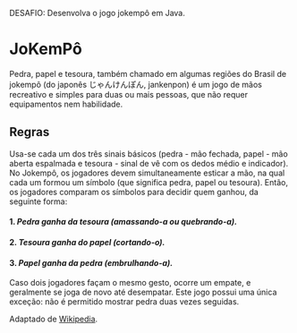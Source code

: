 DESAFIO: Desenvolva o jogo jokempô em Java.

# JoKemPô

Pedra, papel e tesoura, também chamado em algumas regiões do Brasil de jokempô (do japonês じゃんけんぽん, jankenpon) é um jogo de mãos recreativo e simples para duas ou mais pessoas, que não requer equipamentos nem habilidade.

## Regras

Usa-se cada um dos três sinais básicos (pedra - mão fechada, papel - mão aberta espalmada e tesoura - sinal de vê com os dedos médio e indicador).
No Jokempô, os jogadores devem simultaneamente esticar a mão, na qual cada um formou um símbolo (que significa pedra, papel ou tesoura). Então, os jogadores comparam os símbolos para decidir quem ganhou, da seguinte forma:

#### 1. *Pedra ganha da tesoura (amassando-a ou quebrando-a).*
#### 2. *Tesoura ganha do papel (cortando-o).*
#### 3. *Papel ganha da pedra (embrulhando-a).*

Caso dois jogadores façam o mesmo gesto, ocorre um empate, e geralmente se joga de novo até desempatar. Este jogo possui uma única exceção: não é permitido mostrar pedra duas vezes seguidas.

Adaptado de [Wikipedia](https://pt.wikipedia.org/wiki/Pedra,_papel_e_tesoura).
